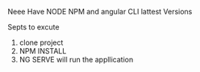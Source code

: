 Neee Have NODE NPM and angular CLI lattest Versions

 

Septs to excute
1) clone project
2) NPM INSTALL
3) NG SERVE
will run the appllication


